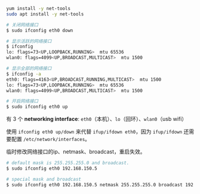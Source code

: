 ```bash
yum install -y net-tools
sudo apt install -y net-tools
```

```bash
# 关闭网络接口
$ sudo ifconfig eth0 down

# 显示活跃的网络接口
$ ifconfig 
lo: flags=73<UP,LOOPBACK,RUNNING>  mtu 65536
wlan0: flags=4099<UP,BROADCAST,MULTICAST>  mtu 1500

# 显示全部的网络接口
$ ifconfig -a
eth0: flags=4163<UP,BROADCAST,RUNNING,MULTICAST>  mtu 1500
lo: flags=73<UP,LOOPBACK,RUNNING>  mtu 65536
wlan0: flags=4099<UP,BROADCAST,MULTICAST>  mtu 1500

# 开启网络接口
$ sudo ifconfig eth0 up
```

有 3 个 **networking interface**: `eth0`（本机）、`lo`（回环）、`wlan0`（usb wifi）

使用 `ifconfig eth0 up/down` 来代替 `ifup/ifdown eth0`，因为 `ifup/ifdown` 还需要配置 `/etc/network/interfaces`。



临时修改网络接口的ip、netmask、broadcast，重启失效。

```bash
# default mask is 255.255.255.0 and broadcast.
$ sudo ifconfig eth0 192.168.150.5

# special mask and broadcast
$ sudo ifconfig eth0 192.168.150.5 netmask 255.255.255.0 broadcast 192.168.150.2
```

